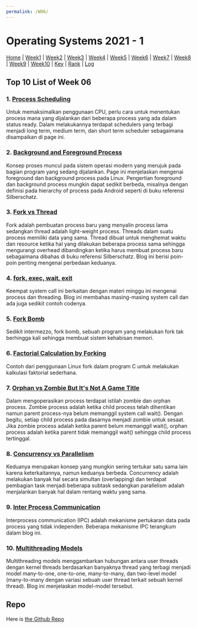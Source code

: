 ```yaml
---
permalink: /W06/
---
```

# Operating Systems 2021 - 1

[Home](../) | 
[Week1](../W01/) | 
[Week2](../W02/) | 
[Week3](../W03/) | 
[Week4](../W04/) | 
[Week5](../W05/) | 
[Week6](../W06/) | 
[Week7](../W07/) | 
[Week8](../W08/) | 
[Week9](../W09/) | 
[Week10](../W10/) | 
[Key](../TXT/mypubkey.txt) | 
[Rank](../TXT/myrank.txt) | 
[Log](../TXT/mylog.txt)

## Top 10 List of Week 06

### 1. [Process Scheduling](https://www.tutorialspoint.com/operating_system/os_process_scheduling.htm)  
Untuk memaksimalkan penggunaan CPU, perlu cara untuk menentukan process mana yang dijalankan dari beberapa process yang ada dalam status ready. Dalam melakukannya terdapat schedulers yang terbagi menjadi long term, medium term, dan short term scheduler sebagaimana disampaikan di page ini.

### 2. [Background and Foreground Process](https://www.lifewire.com/multitasking-background-foreground-process-2180219)   
Konsep proses muncul pada sistem operasi modern yang merujuk pada bagian program yang sedang dijalankan. Page ini menjelaskan mengenai foreground dan background process pada Linux. Pengertian foreground dan background process mungkin dapat sedikit berbeda, misalnya dengan definisi pada hierarchy of process pada Android seperti di buku referensi Silberschatz.

### 3. [Fork vs Thread](http://www.geekride.com/fork-forking-vs-threading-thread-linux-kernel/)  
Fork adalah pembuatan process baru yang menyalin process lama sedangkan thread adalah light-weight process. Threads dalam suatu process memiliki data yang sama. Thread dibuat untuk menghemat waktu dan resource ketika hal yang dilakukan beberapa process sama sehingga mengurangi overhead dibandingkan ketika harus membuat process baru sebagaimana dibahas di buku referensi Silberschatz. Blog ini berisi poin-poin penting mengenai perbedaan keduanya.

### 4. [fork, exec, wait, exit](https://www.percona.com/community-blog/2021/01/04/fork-exec-wait-and-exit/)  
Keempat system call ini berkaitan dengan materi minggu ini mengenai process dan threading. Blog ini membahas masing-masing system call dan ada juga sedikit contoh codenya.

### 5. [Fork Bomb](https://www.geeksforgeeks.org/fork-bomb/)  
Sedikit intermezzo, fork bomb, sebuah program yang melakukan fork tak berhingga kali sehingga membuat sistem kehabisan memori.

### 6. [Factorial Calculation by Forking](https://www.geeksforgeeks.org/factorial-calculation-using-fork-c-linux/?ref=rp)  
Contoh dari penggunaan Linux fork dalam program C untuk melakukan kalkulasi faktorial sederhana.

### 7. [Orphan vs Zombie But It's Not A Game Title](https://www.tekfik.com/kb/linux/linux-basic/difference-between-zombie-and-orphan-processes)  
Dalam mengoperasikan process terdapat istilah zombie dan orphan process. Zombie process adalah ketika child process telah dihentikan namun parent process-nya belum memanggil system call wait(). Dengan begitu, setiap child process pada dasarnya menjadi zombie untuk sesaat. Jika zombie process adalah ketika parent belum memanggil wait(), orphan process adalah ketika parent tidak memanggil wait() sehingga child process tertinggal.

### 8. [Concurrency vs Parallelism](https://luminousmen.com/post/concurrency-and-parallelism-are-different)  
Keduanya merupakan konsep yang mungkin sering tertukar satu sama lain karena keterkaitannya, namun keduanya berbeda. Concurrency adalah melakukan banyak hal secara simultan (overlapping) dan terdapat pembagian task menjadi beberapa subtask sedangkan parallelism adalah menjalankan banyak hal dalam rentang waktu yang sama.

### 9. [Inter Process Communication](https://www.guru99.com/inter-process-communication-ipc.html)  
Interprocess communication (IPC) adalah mekanisme pertukaran data pada process yang tidak independen. Beberapa mekanisme IPC terangkum dalam blog ini.

### 10. [Multithreading Models](https://binaryterms.com/multithreading-models-in-operating-system.html)  
Multithreading models menggambarkan hubungan antara user threads dengan kernel threads berdasarkan banyaknya thread yang terbagi menjadi model many-to-one, one-to-one, many-to-many, dan two-level model (many-to-many dengan variasi sebuah user thread terkait sebuah kernel thread). Blog ini menjelaskan model-model tersebut.

## Repo
Here is [the Github Repo](https://github.com/ni-tami/os211)
